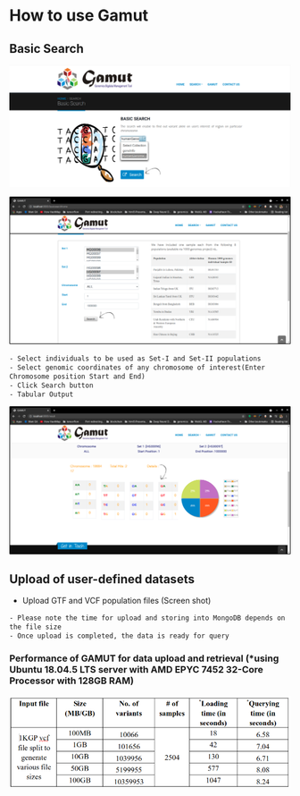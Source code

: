 # **How to use Gamut**

## Basic Search 
[![Basic Search Page](https://raw.githubusercontent.com/bioinformatics-cdac/gamut/main/docs/img/gamut_selection.png)](https://raw.githubusercontent.com/bioinformatics-cdac/gamut/main/docs/img/gamut_selection.png)

[![Basic Search Page](https://raw.githubusercontent.com/bioinformatics-cdac/gamut/main/docs/img/gamut_set_selection.png)](https://raw.githubusercontent.com/bioinformatics-cdac/gamut/main/docs/img/gamut_set_selection.png)
```
- Select individuals to be used as Set-I and Set-II populations
- Select genomic coordinates of any chromosome of interest(Enter Chromosome position Start and End)
- Click Search button 
- Tabular Output 
```
[![Output Page](https://raw.githubusercontent.com/bioinformatics-cdac/gamut/main/docs/img/output.png)](https://raw.githubusercontent.com/bioinformatics-cdac/gamut/main/docs/img/output.png)

## Upload of user-defined datasets

- Upload GTF and VCF population files 
(Screen shot)
```
- Please note the time for upload and storing into MongoDB depends on the file size
- Once upload is completed, the data is ready for query
```
### Performance of GAMUT for data upload and retrieval (*using Ubuntu 18.04.5 LTS server with AMD EPYC 7452 32-Core Processor with 128GB RAM)
[![Output Page](https://raw.githubusercontent.com/bioinformatics-cdac/gamut/main/docs/img/upload_time.png)](https://raw.githubusercontent.com/bioinformatics-cdac/gamut/main/docs/img/upload_time.png)
